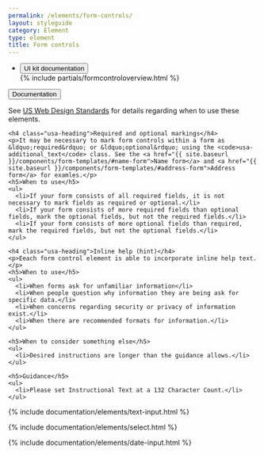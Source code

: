 ```yaml
---
permalink: /elements/form-controls/
layout: styleguide
category: Element
type: element
title: Form controls
---
```


<div class="usa-accordion-bordered usa-accordion-docs">
  <ul class="usa-unstyled-list">
    <li>
      <button class="usa-button-unstyled" aria-expanded="true" aria-controls="collapsible-2">
        UI kit documentation
      </button>
      <div id="collapsible-2" class="usa-accordion-content" aria-hidden="true">
        {% include partials/formcontroloverview.html %}
      </div>
    </li>    
  </ul>
</div>

<div class="usa-accordion-bordered">
  <button class="usa-button-unstyled usa-accordion-button"
      aria-expanded="true" aria-controls="collapsible-0">
    Documentation
  </button>
  <div id="collapsible-0" aria-hidden="false" class="usa-accordion-content">
    <p class="usa-font-lead">See <a class="usa-external_link" href="https://playbook.cio.gov/designstandards/form-controls/">US Web Design Standards</a> for details regarding when to use these elements.</p>

    <h4 class="usa-heading">Required and optional markings</h4>
    <p>It may be necessary to mark form controls within a form as &ldquo;required&rdquo; or &ldquo;optional&rdquo; using the <code>usa-additional_text</code> class. See the <a href="{{ site.baseurl }}/components/form-templates/#name-form">Name form</a> and <a href="{{ site.baseurl }}/components/form-templates/#address-form">Address form</a> for examles.</p>
    <h5>When to use</h5>
    <ul>
      <li>If your form consists of all required fields, it is not necessary to mark fields as required or optional.</li>
      <li>If your form consists of more required fields than optional fields, mark the optional fields, but not the required fields.</li>
      <li>If your form consists of more optional fields than required, mark the required fields, but not the optional fields.</li>
    </ul>

    <h4 class="usa-heading">Inline help (hint)</h4>
    <p>Eeach form control element is able to incorporate inline help text.</p>
    <h5>When to use</h5>
    <ul>
      <li>When forms ask for unfamiliar information</li>
      <li>When people question why information they are being ask for specific data.</li>
      <li>When concerns regarding security or privacy of information exist.</li>
      <li>When there are recommended formats for information.</li>
    </ul> 

    <h5>When to consider something else</h5>
    <ul>
      <li>Desired instructions are longer than the guidance allows.</li>
    </ul>

    <h5>Guidance</h5>
    <ul>
      <li>Please set Instructional Text at a 132 Character Count.</li>
    </ul>
  </div>
</div>

{% include documentation/elements/text-input.html %}

{% include documentation/elements/select.html %}

{% include documentation/elements/date-input.html %}
